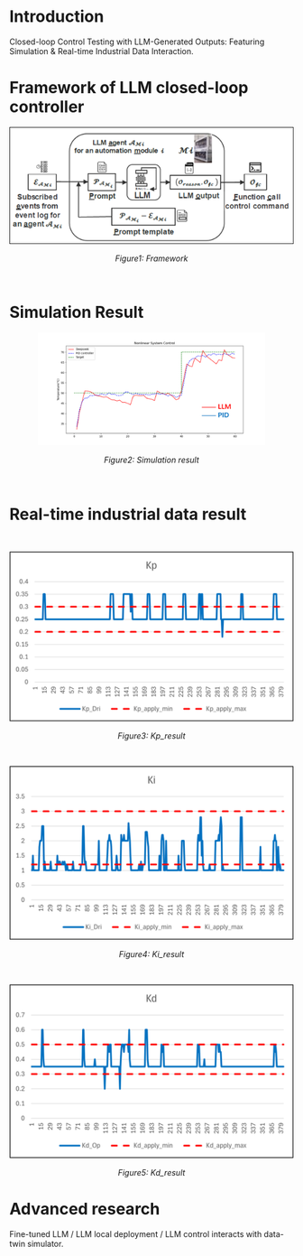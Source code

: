 # Introduction
Closed-loop Control Testing with LLM-Generated Outputs: Featuring Simulation & Real-time Industrial Data Interaction. 
<br>  <!-- 这是空行间隔 -->

# Framework of LLM closed-loop controller
<div align="center">
  <img src="images/Framework.png" alt="Framework" style="width: 700px; height: auto;"/>

  *Figure1: Framework*
</div>
<br>  <!-- 这是空行间隔 -->

# Simulation Result
<div align="center">
  <img src="images/Simulation.png" alt="Simulation Results" style="max-width: 80%; height: auto;"/>

  *Figure2: Simulation result*
</div>
<br>  <!-- 这是空行间隔 -->

# Real-time industrial data result
<br>  <!-- 这是空行间隔 -->

<div align="center">
  <img src="images/Kp_result.png" alt="Kp_result" style="width: 550px; height: auto;"/>

  *Figure3: Kp_result*
</div>


<br>  <!-- 这是空行间隔 -->

<div align="center">
  <img src="images/Ki_result.png" alt="Ki_result" style="width: 550px; height: auto;"/>
  
  *Figure4: Ki_result*
</div>


<br>  <!-- 这是空行间隔 -->


<div align="center">
  <img src="images/Kd_result.png" alt="Kd_result" style="width: 550px; height: auto;"/>
  
  *Figure5: Kd_result*
</div>

# Advanced research
Fine-tuned LLM / LLM local deployment / LLM control interacts with data-twin simulator.

<br>  <!-- 这是空行间隔 -->
